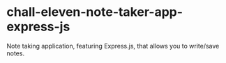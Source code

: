 # chall-eleven-note-taker-app-express-js
Note taking application, featuring Express.js, that allows you to write/save notes.
